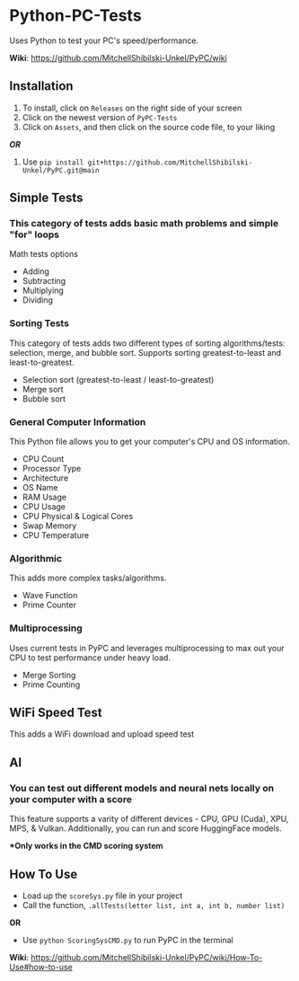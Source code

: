 # Python-PC-Tests
Uses Python to test your PC's speed/performance. 

**Wiki**: https://github.com/MitchellShibilski-Unkel/PyPC/wiki

## Installation
1. To install, click on `Releases` on the right side of your screen 
2. Click on the newest version of `PyPC-Tests`
3. Click on `Assets`, and then click on the source code file, to your liking

___OR___

1. Use `pip install git+https://github.com/MitchellShibilski-Unkel/PyPC.git@main`

## Simple Tests
<h3> This category of tests adds basic math problems and simple "for" loops </h3>
<p>Math tests options</p>
<ul>
    <li>Adding</li>
    <li>Subtracting</li>
    <li>Multiplying</li>
    <li>Dividing</li>
</ul>

<h3>Sorting Tests</h3>
<p>This category of tests adds two different types of sorting algorithms/tests: selection, merge, and bubble sort. Supports sorting greatest-to-least and least-to-greatest.</p>
<ul>
    <li>Selection sort (greatest-to-least / least-to-greatest)</li>
    <li>Merge sort</li>
    <li>Bubble sort</li>
</ul>

<h3>General Computer Information</h3>
<p>This Python file allows you to get your computer's CPU and OS information.</p>
<ul>
    <li>CPU Count</li>
    <li>Processor Type</li>
    <li>Architecture</li>
    <li>OS Name</li>
    <li>RAM Usage</li>
    <li>CPU Usage</li>
    <li>CPU Physical &amp; Logical Cores</li>
    <li>Swap Memory</li>
    <li>CPU Temperature</li>
</ul>

<h3>Algorithmic</h3>
<p>This adds more complex tasks/algorithms.</p>
<ul>
    <li>Wave Function</li>
    <li>Prime Counter</li>
</ul>

<h3>Multiprocessing</h3>
<p>Uses current tests in PyPC and leverages multiprocessing to max out your CPU to test performance under heavy load.</p>
<ul>
    <li>Merge Sorting</li>
    <li>Prime Counting</li>
</ul>
 
## WiFi Speed Test
<p> This adds a WiFi download and upload speed test </p>

## AI 
<h3> You can test out different models and neural nets locally on your computer with a score </h3>
<p> This feature supports a varity of different devices - CPU, GPU (Cuda), XPU, MPS, & Vulkan. Additionally, you can run and score HuggingFace models. </p>
<strong>*Only works in the CMD scoring system</strong>

## How To Use
- Load up the `scoreSys.py` file in your project
- Call the function, `.allTests(letter list, int a, int b, number list)`

__OR__

- Use `python ScoringSysCMD.py` to run PyPC in the terminal

**Wiki**: https://github.com/MitchellShibilski-Unkel/PyPC/wiki/How-To-Use#how-to-use
